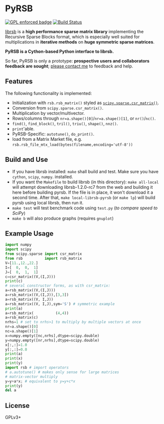 
# PyRSB

[![GPL enforced badge](https://img.shields.io/badge/GPL-enforced-blue.svg "This project enforces the GPL.")](https://gplenforced.org)
[![Build Status](https://travis-ci.org/michelemartone/pyrsb.svg?branch=master)](https://travis-ci.org/michelemartone/pyrsb)

[librsb](http://librsb.sourceforge.net/) is a **high performance sparse matrix
library** implementing the Recursive Sparse Blocks format,
which is especially well suited for
multiplications in **iterative methods** on **huge symmetric sparse matrices**.

**PyRSB is a Cython-based Python interface to librsb.**

So far, PyRSB is only a prototype: **prospective users and collaborators feedback are sought**; [please contact me](http://librsb.sourceforge.net/#a_contacts) to feedback and help.

## Features

The following functionality is implemented:

  * Initialization with `rsb.rsb_matrix()` styled as [`scipy.sparse.csr_matrix()`](https://docs.scipy.org/doc/scipy/reference/sparse.html).
  * Conversion from `scipy.sparse.csr_matrix()`.
  * Multiplication by vector/multivector.
  * Rows/columns through `nr=a.shape()[0]`/`nr=a.shape()[1]`, or `nr()`/`nc()`.
  * `find()`, `find_block()`, `tril()`, `triu()`, `shape()`, `nnz()`.
  * `print`'able.
  * PyRSB-Specific: `autotune()`, `do_print()`.
  * load from a Matrix Market file, e.g. `rsb.rsb_file_mtx_load(bytes(filename,encoding='utf-8'))`

## Build and Use

- If you have librsb installed:
 `make` shall build and test.
  Make sure you have `cython`, `scipy`, `numpy`. installed.
- If you want the `Makefile` to build librsb (in this directory):
 `make all-local` will attempt downloading librsb-1.2.0-rc7 from the 
 web and building it here before building pyrsb.
 If the file is in place, it won't download it a second time.
 After that, `make local-librsb-pyrsb` (or `make lp`) will build pyrsb
 using local librsb, then run it.
- `make test` will test benchmark code using `test.py` (*to compare speed to SciPy*)
- `make b` will also produce graphs (requires `gnuplot`)

## Example Usage

```python
import numpy
import scipy
from scipy.sparse import csr_matrix
from rsb          import rsb_matrix
V=[11.,12.,22.]
I=[  0,  0,  1]
J=[  0,  1,  1]
c=csr_matrix((V,(I,J)))
print(c)
# several constructor forms, as with csr_matrix:
a=rsb_matrix((V,(I,J)))
a=rsb_matrix((V,(I,J)),[3,3])
a=rsb_matrix((V, I,J))
a=rsb_matrix((V, I,J),sym='S') # symmetric example
print(a)
a=rsb_matrix(          (4,4))
a=rsb_matrix(c)
nrhs=1 # set to nrhs>1 to multiply by multiple vectors at once
nr=a.shape()[0]
nc=a.shape()[1]
x=numpy.empty([nc,nrhs],dtype=scipy.double)
y=numpy.empty([nr,nrhs],dtype=scipy.double)
x[:,:]=1.0
y[:,:]=0.0
print(a)
print(x)
print(y)
import rsb # import operators
# a.autotune() # makes only sense for large matrices
# matrix-vector multiply
y=y+a*x; # equivalent to y=y+c*x
print(y)
del a
```

## License
GPLv3+
